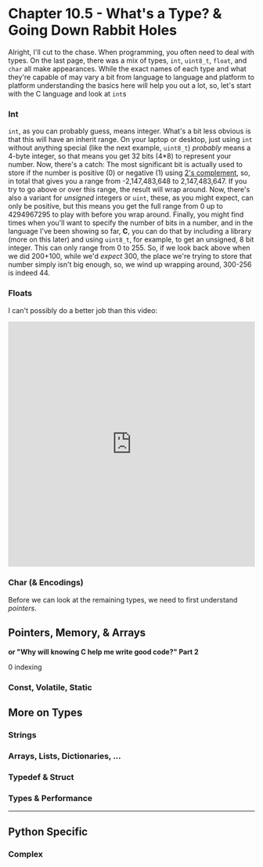 # Chapter 10.5 - What's a Type? & Going Down Rabbit Holes

<script>
    document.getElementById("codeMenu").open = true;
</script>

Alright, I'll cut to the chase. When programming, you often need to deal with types. On the last page, there was a mix of types, `int`, `uint8_t`, `float`, and `char` all make appearances. While the exact names of each type and what they're capable of may vary a bit from language to language and platform to platform understanding the basics here will help you out a lot, so, let's start with the C language and look at `int`s

### Int

`int`, as you can probably guess, means integer. What's a bit less obvious is that this will have an inherit range. On your laptop or desktop, just using `int` without anything special (like the next example, `uint8_t`) *probably* means a 4-byte integer, so that means you get 32 bits (4*8) to represent your number. Now, there's a catch: The most significant bit is actually used to store if the number is positive (0) or negative (1) using [2's complement](https://en.wikipedia.org/wiki/Two's_complement), so, in total that gives you a range from -2,147,483,648 to 2,147,483,647. If you try to go above or over this range, the result will wrap around. Now, there's also a variant for *unsigned* integers or `uint`, these, as you might expect, can only be positive, but this means you get the full range from 0 up to 4294967295 to play with before you wrap around. Finally, you might find times when you'll want to specify the number of bits in a number, and in the language I've been showing so far, **C**, you can do that by including a library (more on this later) and using `uint8_t`, for example, to get an unsigned, 8 bit integer. This can only range from 0 to 255. So, if we look back above when we did 200+100, while we'd *expect* 300, the place we're trying to store that number simply isn't big enough, so, we wind up wrapping around, 300-256 is indeed 44.

### Floats

I can't possibly do a better job than this video:

<iframe width="100%" height="500" src="https://www.youtube.com/embed/dQhj5RGtag0" title="how floating point works" frameborder="0" allow="accelerometer; autoplay; clipboard-write; encrypted-media; gyroscope; picture-in-picture" allowfullscreen></iframe>

### Char (& Encodings)



Before we can look at the remaining types, we need to first understand *pointers*.

## Pointers, Memory, & Arrays

<b>or "Why will knowing C help me write good code?" Part 2</b>

0 indexing



### Const, Volatile, Static

## More on Types

### Strings

### Arrays, Lists, Dictionaries, ...

### Typedef & Struct

### Types & Performance

---

## Python Specific

### Complex


